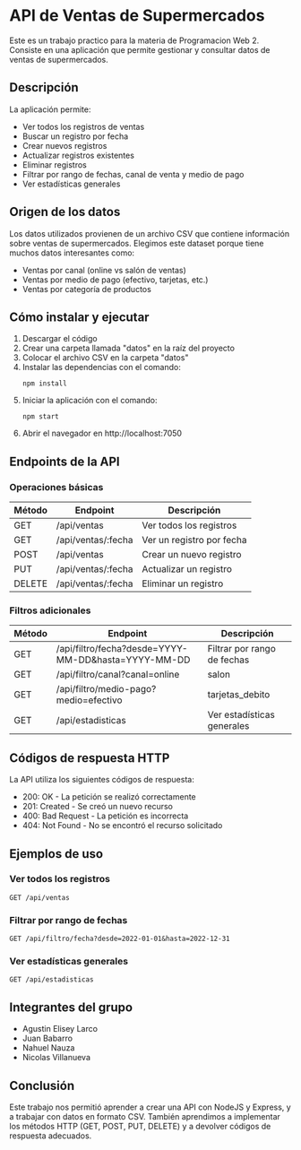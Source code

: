 # API de Ventas de Supermercados

Este es un trabajo practico para la materia de Programacion Web 2. Consiste en una aplicación que permite gestionar y consultar datos de ventas de supermercados.

## Descripción

La aplicación permite:
- Ver todos los registros de ventas
- Buscar un registro por fecha
- Crear nuevos registros
- Actualizar registros existentes
- Eliminar registros
- Filtrar por rango de fechas, canal de venta y medio de pago
- Ver estadísticas generales

## Origen de los datos

Los datos utilizados provienen de un archivo CSV que contiene información sobre ventas de supermercados. Elegimos este dataset porque tiene muchos datos interesantes como:
- Ventas por canal (online vs salón de ventas)
- Ventas por medio de pago (efectivo, tarjetas, etc.)
- Ventas por categoría de productos

## Cómo instalar y ejecutar

1. Descargar el código
2. Crear una carpeta llamada "datos" en la raíz del proyecto
3. Colocar el archivo CSV en la carpeta "datos"
4. Instalar las dependencias con el comando:
   ```
   npm install
   ```
5. Iniciar la aplicación con el comando:
   ```
   npm start
   ```
6. Abrir el navegador en http://localhost:7050

## Endpoints de la API

### Operaciones básicas

| Método | Endpoint | Descripción |
|--------|----------|-------------|
| GET | /api/ventas | Ver todos los registros |
| GET | /api/ventas/:fecha | Ver un registro por fecha |
| POST | /api/ventas | Crear un nuevo registro |
| PUT | /api/ventas/:fecha | Actualizar un registro |
| DELETE | /api/ventas/:fecha | Eliminar un registro |

### Filtros adicionales

| Método | Endpoint | Descripción |
|--------|----------|-------------|
| GET | /api/filtro/fecha?desde=YYYY-MM-DD&hasta=YYYY-MM-DD | Filtrar por rango de fechas |
| GET | /api/filtro/canal?canal=online|salon | Filtrar por canal de venta |
| GET | /api/filtro/medio-pago?medio=efectivo|tarjetas_debito|tarjetas_credito|otros_medios | Filtrar por medio de pago |
| GET | /api/estadisticas | Ver estadísticas generales |

## Códigos de respuesta HTTP

La API utiliza los siguientes códigos de respuesta:

- 200: OK - La petición se realizó correctamente
- 201: Created - Se creó un nuevo recurso
- 400: Bad Request - La petición es incorrecta
- 404: Not Found - No se encontró el recurso solicitado

## Ejemplos de uso

### Ver todos los registros

```
GET /api/ventas
```

### Filtrar por rango de fechas

```
GET /api/filtro/fecha?desde=2022-01-01&hasta=2022-12-31
```

### Ver estadísticas generales

```
GET /api/estadisticas
```

## Integrantes del grupo

- Agustin Elisey Larco
- Juan Babarro
- Nahuel Nauza
- Nicolas Villanueva

## Conclusión

Este trabajo nos permitió aprender a crear una API con NodeJS y Express, y a trabajar con datos en formato CSV. También aprendimos a implementar los métodos HTTP (GET, POST, PUT, DELETE) y a devolver códigos de respuesta adecuados.

